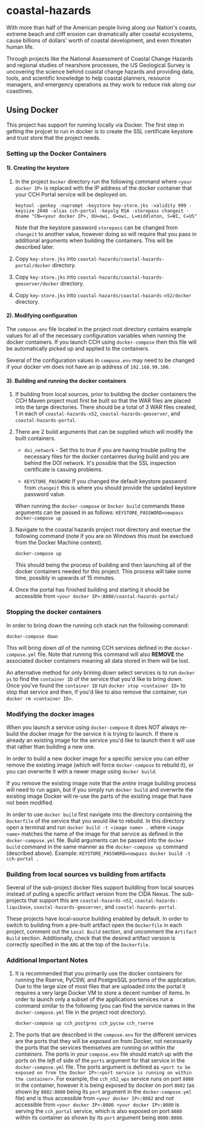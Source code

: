 coastal-hazards
===============

With more than half of the American people living along our Nation's coasts, 
extreme beach and cliff erosion can dramatically alter coastal ecosystems, cause 
billions of dollars' worth of coastal development, and even threaten human life. 

Through projects like the National Assessment of Coastal Change Hazards and 
regional studies of nearshore processes, the US Geological Survey is uncovering 
the science behind coastal change hazards and providing data, tools, and scientific 
knowledge to help coastal planners, resource managers, and emergency operations 
as they work to reduce risk along our coastlines.


## Using Docker 

This project has support for running locally via Docker. The first step in getting the projcet to run in docker is to create the SSL certificate keystore and trust store that the project needs.

### Setting up the Docker Containers
#### 1). Creating the keystore

1. In the project `Docker` directory run the following command where `<your docker IP>` is replaced with the IP address of the docker container that your CCH Portal service will be deployed on.

    `keytool -genkey -noprompt -keystore key-store.jks -validity 999 -keysize 2048 -alias cch-portal -keyalg RSA -storepass changeit -dname "CN=<your docker IP>, OU=owi, O=owi, L=middleton, S=WI, C=US"`

    Note that the keystore password `storepass` can be changed from `changeit` to another value, however doing so will require that you pass in additional arguments when building the containers. This will be described later.

2. Copy `key-store.jks` into `coastal-hazards/coastal-hazards-portal/docker` directory. 

3. Copy `key-store.jks` into `coastal-hazards/coastal-hazards-geoserver/docker` directory.

4. Copy `key-store.jks` into `coastal-hazards/coastal-hazards-n52/docker` directory. 

#### 2). Modifying configuration

The `compose.env` file located in the project root directory contains example values for all of the necessary configuration variables when running the docker containers. If you launch CCH using `docker-compose` then this file will be automatically picked up and applied to the containers.

Several of the configuration values in `compose.env` may need to be changed if your docker vm does not have an ip address of `192.168.99.100`.

#### 3). Building and running the docker containers

1. If building from local sources, prior to building the docker containers the CCH Maven project must first be built so that the WAR files are placed into the targe directories. There should be a total of 3 WAR files created, 1 in each of `coastal-hazards-n52`, `coastal-hazards-geoserver`, and `coastal-hazards-portal`.

2. There are 2 build arguments that can be supplied which will modify the built containers.
    - `doi_network` - Set this to true if you are having trouble pulling the necessary files for the docker containres during build and you are behind the DOI network. It's possible that the SSL inspection certificate is casuing problems.

    - `KEYSTORE_PASSWORD` If you changed the default keystore password from `changeit` this is where you should provide the updated keystore password value.

    When running the `docker-compose` or `Docker build` commands these arguments can be passed in as follows: `KEYSTORE_PASSWORD=newpass docker-compose up`

2. Navigate to the coastal hazards project root directory and exectue the following command (note if you are on Windows this must be exectued from the Docker Machine context).

    `docker-compose up`

    This should being the process of building and then launching all of the docker containers needed for this project. This process will take some time, possibly in upwards of 15 minutes.

3. Once the portal has finished building and starting it should be accessible from `<your docker IP>:8080/coastal-hazards-portal/`

### Stopping the docker containers

In order to bring down the running cch stack run the following command:

`docker-compose down` 

This will bring down _all_ of the running CCH services defined in the `docker-compose.yml` file. Note that running this command will also __REMOVE__ the associated docker containers meaning all data stored in them will be lost. 

An alternative method for only brining down select services is to run `docker ps` to find the `container ID` of the service that you'd like to bring down. Once you've found the `container ID` run `docker stop <container ID>` to stop that service and then, if you'd like to also remove the container, run `docker rm <container ID>`.

### Modifying the docker images

When you launch a service using `docker-compose` it does _NOT_ always re-build the docker image for the service it is trying to launch. If there is already an existing image for the service you'd like to launch then it will use that rather than building a new one.

In order to build a new docker image for a specific service you can either remove the existing image (which will force `docker-compose` to rebuild it), or you can overwrite it with a newer image using `docker build`. 

If you remove the existing image note that the _entire_ image building process will need to run again, but if you simply run `docker build` and overwrite the existing image Docker will re-use the parts of the existing image that have not been modified.

In order to use `docker build` first navigate into the directory containing the `Dockerfile` of the service that you would like to rebuild. In this directory open a terminal and run `docker build -t <image name> .` where `<image name>` matches the name of the image for that service as defined in the `docker-compose.yml` file. Build arguments can be passed into the `docker build` command in the same manner as the `docker-compose up` command (described above). Example: `KEYSTORE_PASSWORD=newpass docker build -t cch-portal .`

### Building from local sources vs building from artifacts

Several of the sub-project docker files support buildling from local sources instead of pulling a specific artifact version from the CIDA Nexus. The sub-projects that support this are `coastal-hazards-n52`, `coastal-hazards-liquibase`, `coastal-hazards-geoserver`, and `coastal-hazards-portal`. 

These projects have local-source building enabled by default. In order to switch to building from a pre-built artifact open the `Dockerfile` in each project, comment out the `Local Build` section, and uncomment the `Artifact Build` section. Additionally, check that the desired artifact version is correctly specified in the `ARG` at the top of the `Dockerfile`.


### Additional Important Notes

1. It is recommended that you primarily use the docker containers for running the Rserve, PyCSW, and PostgreSQL portions of the application. Due to the large size of most files that are uploaded into the portal it requires a very large Docker VM to store a decent number of items. In order to launch only a subset of the applications services run a command similar to the following (you can find the service names in the `docker-compose.yml` file in the project root directory).

    `docker-compose up cch_postgres cch_pycsw cch_rserve`

2. The ports that are described in the `compose.env` for the different services are the ports that they will be _exposed_ on from Docker, not necessarily the ports that the services themselves are running on  _within the containers_. The ports in your `compose.env` file should match up with the ports on the _left_ of side of the `ports` argument for that service in the `docker-compose.yml` file. The ports argument is defined as `<port to be exposed on from the Docker IP>:<port service is running on within the container>`. For example, the `cch_n52_wps` service runs on port `8080` in the container, however it is being exposed by docker on port `8082` (as shown by `8082:8080` being its `port` argument in the `docker-compose.yml` file) and is thus accessible from `<your docker IP>:8082` and _not_ accessible from `<your docker IP>:8080`. `<your docker IP>:8080` is serving the `cch_portal` service, which is also exposed on port `8080` within its container as shown by its `port` argument being `8080:8080`.